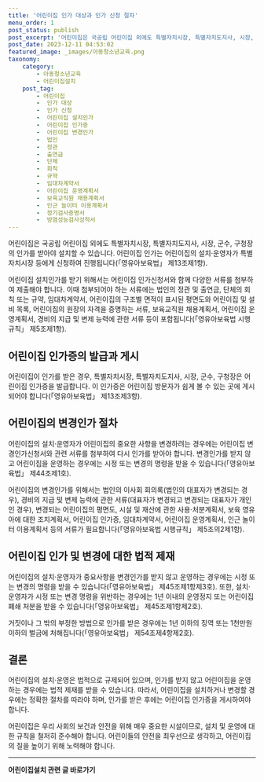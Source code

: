 ```yaml
---
title: '어린이집 인가 대상과 인가 신청 절차'
menu_order: 1
post_status: publish
post_excerpt: '어린이집은 국공립 어린이집 외에도 특별자치시장, 특별자치도지사, 시장, 군수, 구청장의 인가를 받아야 설치할 수 있습니다. 어린이집 인가는 어린이집의 설치 운영자가 특별자치시장 등에게 신청하여 진행됩니다  영유아보육법  제13조제1항 .'
post_date: 2023-12-11 04:53:02
featured_image: _images/아동청소년교육.png
taxonomy:
    category:
        - 아동청소년교육
        - 어린이집설치
    post_tag:
        - 어린이집
        -  인가 대상
        -  인가 신청
        -  어린이집 설치인가
        -  어린이집 인가증
        -  어린이집 변경인가
        -  법인
        -  정관
        -  출연금
        -  단체
        -  회칙
        -  규약
        -  임대차계약서
        -  어린이집 운영계획서
        -  보육교직원 채용계획서
        -  인근 놀이터 이용계획서
        -  정기검사증명서
        -  방염성능검사성적서
---
```



어린이집은 국공립 어린이집 외에도 특별자치시장, 특별자치도지사, 시장, 군수, 구청장의 인가를 받아야 설치할 수 있습니다. 어린이집 인가는 어린이집의 설치·운영자가 특별자치시장 등에게 신청하여 진행됩니다(「영유아보육법」 제13조제1항).

어린이집 설치인가를 받기 위해서는 어린이집 인가신청서와 함께 다양한 서류를 첨부하여 제출해야 합니다. 이때 첨부되어야 하는 서류에는 법인의 정관 및 출연금, 단체의 회칙 또는 규약, 임대차계약서, 어린이집의 구조별 면적이 표시된 평면도와 어린이집 및 설비 목록, 어린이집의 원장의 자격을 증명하는 서류, 보육교직원 채용계획서, 어린이집 운영계획서, 경비의 지급 및 변제 능력에 관한 서류 등이 포함됩니다(「영유아보육법 시행규칙」 제5조제1항).

## 어린이집 인가증의 발급과 게시

어린이집이 인가를 받은 경우, 특별자치시장, 특별자치도지사, 시장, 군수, 구청장은 어린이집 인가증을 발급합니다. 이 인가증은 어린이집 방문자가 쉽게 볼 수 있는 곳에 게시되어야 합니다(「영유아보육법」 제13조제3항).

## 어린이집의 변경인가 절차

어린이집의 설치·운영자가 어린이집의 중요한 사항을 변경하려는 경우에는 어린이집 변경인가신청서와 관련 서류를 첨부하여 다시 인가를 받아야 합니다. 변경인가를 받지 않고 어린이집을 운영하는 경우에는 시정 또는 변경의 명령을 받을 수 있습니다(「영유아보육법」 제44조제1호).

어린이집의 변경인가를 위해서는 법인의 이사회 회의록(법인의 대표자가 변경되는 경우), 경비의 지급 및 변제 능력에 관한 서류(대표자가 변경되고 변경되는 대표자가 개인인 경우), 변경되는 어린이집의 평면도, 시설 및 재산에 관한 사용·처분계획서, 보육 영유아에 대한 조치계획서, 어린이집 인가증, 임대차계약서, 어린이집 운영계획서, 인근 놀이터 이용계획서 등의 서류가 필요합니다(「영유아보육법 시행규칙」 제5조의2제1항).

## 어린이집 인가 및 변경에 대한 법적 제재

어린이집의 설치·운영자가 중요사항을 변경인가를 받지 않고 운영하는 경우에는 시정 또는 변경의 명령을 받을 수 있습니다(「영유아보육법」 제45조제1항제3호). 또한, 설치·운영자가 시정 또는 변경 명령을 위반하는 경우에는 1년 이내의 운영정지 또는 어린이집 폐쇄 처분을 받을 수 있습니다(「영유아보육법」 제45조제1항제2호).

거짓이나 그 밖의 부정한 방법으로 인가를 받은 경우에는 1년 이하의 징역 또는 1천만원 이하의 벌금에 처해집니다(「영유아보육법」 제54조제4항제2호).

## 결론

어린이집의 설치·운영은 법적으로 규제되어 있으며, 인가를 받지 않고 어린이집을 운영하는 경우에는 법적 제재를 받을 수 있습니다. 따라서, 어린이집을 설치하거나 변경할 경우에는 정확한 절차를 따라야 하며, 인가를 받은 후에는 어린이집 인가증을 게시하여야 합니다.

어린이집은 우리 사회의 보건과 안전을 위해 매우 중요한 시설이므로, 설치 및 운영에 대한 규칙을 철저히 준수해야 합니다. 어린이들의 안전을 최우선으로 생각하고, 어린이집의 질을 높이기 위해 노력해야 합니다.
<!-- wp:separator -->
<hr class="wp-block-separator has-alpha-channel-opacity"/>
<!-- /wp:separator -->

<!-- wp:group {"backgroundColor":"base","layout":{"type":"constrained"}} -->
<div class="wp-block-group has-base-background-color has-background"><!-- wp:paragraph {"align":"center","fontSize":"medium"} -->
<p class="has-text-align-center has-large-font-size"><strong>어린이집설치 관련 글 바로가기</strong></p>
<!-- /wp:paragraph -->


<!-- wp:latest-posts
{"categories":[{"id":30942,"count":19,"description":"","link":"https://uknowlaw.com/category/%ec%96%b4%eb%a6%b0%ec%9d%b4%ec%a7%91%ec%84%a4%ec%b9%98/","name":"어린이집설치","slug":"어린이집설치","taxonomy":"category","parent":0,"meta":[],"_links":{"self":[{"href":"https://uknowlaw.com/wp-json/wp/v2/categories/30942"}],"collection":[{"href":"https://uknowlaw.com/wp-json/wp/v2/categories"}],"about":[{"href":"https://uknowlaw.com/wp-json/wp/v2/taxonomies/category"}],"wp:post_type":[{"href":"https://uknowlaw.com/wp-json/wp/v2/posts?categories=30942"}],"curies":[{"name":"wp","href":"https://api.w.org/{rel}","templated":true}]}}],"postsToShow":100,"excerptLength":28,"postLayout":"grid","columns":2,"featuredImageAlign":"left","featuredImageSizeSlug":"large","fontSize":"small"} /--></div>
<!-- /wp:group -->